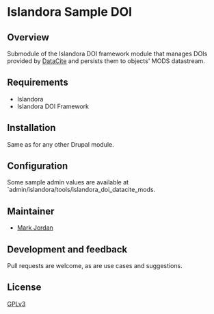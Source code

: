 # Islandora Sample DOI

## Overview

Submodule of the Islandora DOI framework module that manages DOIs provided by [DataCite](https://www.datacite.org/) and persists them to objects' MODS datastream.

## Requirements

* Islandora
* Islandora DOI Framework

## Installation

Same as for any other Drupal module.

## Configuration

Some sample admin values are available at `admin/islandora/tools/islandora_doi_datacite_mods.

## Maintainer

* [Mark Jordan](https://github.com/mjordan)

## Development and feedback

Pull requests are welcome, as are use cases and suggestions.

## License

 [GPLv3](http://www.gnu.org/licenses/gpl-3.0.txt)

